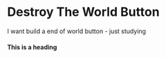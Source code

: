 # Destroy The World Button
I want build a end of world button - just studying

#### This is a heading
